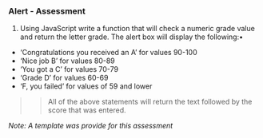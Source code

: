 ### Alert - Assessment 


1.  Using JavaScript write a function that will check a numeric grade value and return the letter grade. The alert box will display the following:•

* ‘Congratulations you received an A’ for values 90-100
* ‘Nice job B’ for values 80-89
* ‘You got a C’ for values 70-79
* ‘Grade D’ for values 60-69
* ‘F, you failed’ for values of 59 and lower

>> All of the above statements will return the text followed by the score that was entered.

*Note: A template was provide for this assessment*